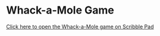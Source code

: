# Whack-a-Mole Game

[Click here to open the Whack-a-Mole game on Scribble Pad](https://scribblepad.dev/#url=https://https://github.com/Adiraj-kashyap/Whack-A-Mole/blob/main/script.js)
